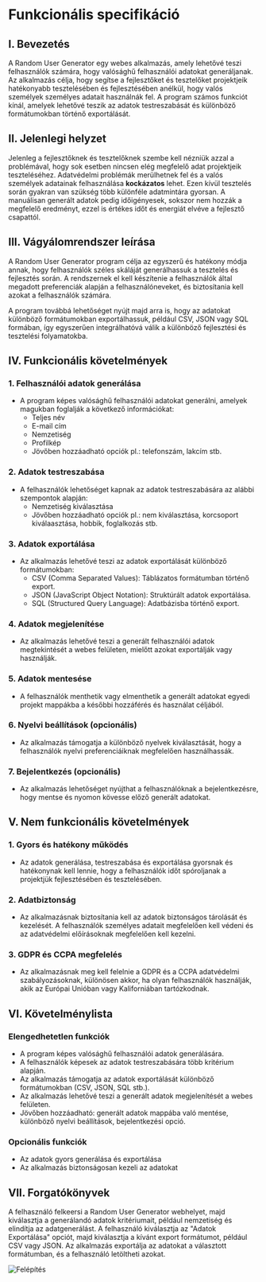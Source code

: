 # Funkcionális specifikáció

## I. Bevezetés

A Random User Generator egy webes alkalmazás, amely lehetővé teszi felhasználók számára, hogy valósághű felhasználói adatokat generáljanak. Az alkalmazás célja, hogy segítse a fejlesztőket és tesztelőket projektjeik hatékonyabb tesztelésében és fejlesztésében anélkül, hogy valós személyek személyes adatait használnák fel. A program számos funkciót kínál, amelyek lehetővé teszik az adatok testreszabását és különböző formátumokban történő exportálását.

## II. Jelenlegi helyzet

Jelenleg a fejlesztőknek és tesztelőknek szembe kell nézniük azzal a problémával, hogy sok esetben nincsen elég megfelelő adat projektjeik teszteléséhez. Adatvédelmi problémák merülhetnek fel és a valós személyek adatainak felhasználása **kockázatos** lehet. Ezen kívül tesztelés során gyakran van szükség több különféle adatmintára gyorsan. A manuálisan generált adatok pedig időigényesek, sokszor nem hozzák a megfelelő eredményt, ezzel is értékes időt és energiát elvéve a fejlesztő csapattól.

## III. Vágyálomrendszer leírása

A Random User Generator program célja az egyszerű és hatékony módja annak, hogy felhasználók széles skáláját generálhassuk a tesztelés és fejlesztés során. A rendszernek el kell készítenie a felhasználók által megadott preferenciák alapján a felhasználóneveket, és biztosítania kell azokat a felhasználók számára.

A program továbbá lehetőséget nyújt majd arra is, hogy az adatokat különböző formátumokban exportálhassuk, például CSV, JSON vagy SQL formában, így egyszerűen integrálhatóvá válik a különböző fejlesztési és tesztelési folyamatokba.

## IV. Funkcionális követelmények

### 1. Felhasználói adatok generálása

- A program képes valósághű felhasználói adatokat generálni, amelyek magukban foglalják a következő információkat:
  - Teljes név
  - E-mail cím
  - Nemzetiség
  - Profilkép
  - Jövőben hozzáadható opciók pl.: telefonszám, lakcím stb.

### 2. Adatok testreszabása

- A felhasználók lehetőséget kapnak az adatok testreszabására az alábbi szempontok alapján:
  - Nemzetiség kiválasztása
  - Jövőben hozzáadható opciók pl.: nem kiválasztása, korcsoport kiválaasztása, hobbik, foglalkozás stb.

### 3. Adatok exportálása

- Az alkalmazás lehetővé teszi az adatok exportálását különböző formátumokban:
  - CSV (Comma Separated Values): Táblázatos formátumban történő export.
  - JSON (JavaScript Object Notation): Struktúrált adatok exportálása.
  - SQL (Structured Query Language): Adatbázisba történő export.

### 4. Adatok megjelenítése

- Az alkalmazás lehetővé teszi a generált felhasználói adatok megtekintését a webes felületen, mielőtt azokat exportálják vagy használják.

### 5. Adatok mentesése

- A felhasználók menthetik vagy elmenthetik a generált adatokat egyedi projekt mappákba a későbbi hozzáférés és használat céljából.

### 6. Nyelvi beállítások (opcionális)

- Az alkalmazás támogatja a különböző nyelvek kiválasztását, hogy a felhasználók nyelvi preferenciáiknak megfelelően használhassák.

### 7. Bejelentkezés (opcionális)

- Az alkalmazás lehetőséget nyújthat a felhasználóknak a bejelentkezésre, hogy mentse és nyomon kövesse előző generált adatokat.

## V. Nem funkcionális követelmények

### 1. Gyors és hatékony működés

- Az adatok generálása, testreszabása és exportálása gyorsnak és hatékonynak kell lennie, hogy a felhasználók időt spóroljanak a projektjük fejlesztésében és tesztelésében.

### 2. Adatbiztonság

- Az alkalmazásnak biztosítania kell az adatok biztonságos tárolását és kezelését. A felhasználók személyes adatait megfelelően kell védeni és az adatvédelmi előírásoknak megfelelően kell kezelni.

### 3. GDPR és CCPA megfelelés

- Az alkalmazásnak meg kell felelnie a GDPR és a CCPA adatvédelmi szabályozásoknak, különösen akkor, ha olyan felhasználók használják, akik az Európai Unióban vagy Kaliforniában tartózkodnak.

## VI. Követelménylista

### Elengedhetetlen funkciók

- A program képes valósághű felhasználói adatok generálására.
- A felhasználók képesek az adatok testreszabására több kritérium alapján.
- Az alkalmazás támogatja az adatok exportálását különböző formátumokban (CSV, JSON, SQL stb.).
- Az alkalmazás lehetővé teszi a generált adatok megjelenítését a webes felületen.
- Jövőben hozzáadható: generált adatok mappába való mentése, különböző nyelvi beállítások, bejelentkezési opció.

### Opcionális funkciók

- Az adatok gyors generálása és exportálása
- Az alkalmazás biztonságosan kezeli az adatokat

## VII. Forgatókönyvek

A felhasználó felkeersi a Random User Generator webhelyet, majd kiválasztja a generálandó adatok kritériumait, például nemzetiség és elindítja az adatgenerálást.
A felhasználó kiválasztja az "Adatok Exportálása" opciót, majd kiválasztja a kívánt export formátumot, például CSV vagy JSON. Az alkalmazás exportálja az adatokat a választott formátumban, és a felhasználó letöltheti azokat.

![Felépítés](/Abrak/Üzleti_modell_terv.png)
